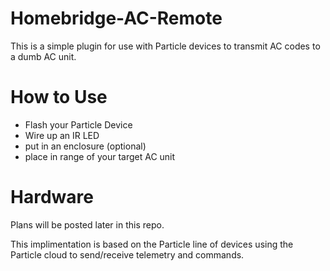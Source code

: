 # Homebridge-AC-Remote

This is a simple plugin for use with Particle devices to transmit AC codes to a dumb AC unit.

# How to Use

* Flash your Particle Device
* Wire up an IR LED
* put in an enclosure (optional)
* place in range of your target AC unit

# Hardware
Plans will be posted later in this repo.

This implimentation is based on the Particle line of devices using the Particle cloud to send/receive telemetry and commands.

